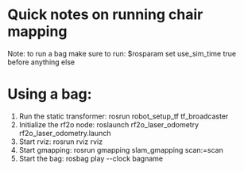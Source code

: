 
# Quick notes on running chair mapping

Note: to run a bag make sure to run: $rosparam set use_sim_time true
before anything else
# Using a bag:
1. Run the static transformer:
    rosrun robot_setup_tf tf_broadcaster
2. Initialize the rf2o node:
    roslaunch rf2o_laser_odometry rf2o_laser_odometry.launch
3. Start rviz:
    rosrun rviz rviz
4. Start gmapping:
    rosrun gmapping slam_gmapping scan:=scan
5. Start the bag:
    rosbag play --clock bagname

